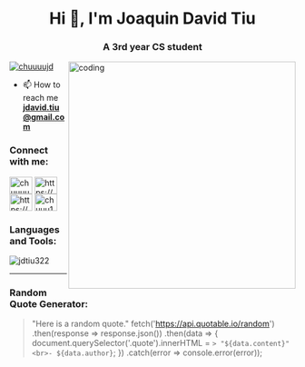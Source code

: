 <h1 align="center">Hi 👋, I'm Joaquin David Tiu</h1>
<h3 align="center">A 3rd year CS student</h3>

<img align="right" alt="coding" width="400" src="https://abstracta.us/wp-content/uploads/2018/10/doggy.gif">

<p align="left"> <a href="https://twitter.com/chuuuujd" target="blank"><img src="https://img.shields.io/twitter/follow/chuuuujd?logo=twitter&style=for-the-badge" alt="chuuuujd" /></a> </p>

- 📫 How to reach me **jdavid.tiu@gmail.com**

<h3 align="left">Connect with me:</h3>
<p align="left">
  <a href="https://twitter.com/chuuuujd" target="blank"><img align="center" src="https://raw.githubusercontent.com/rahuldkjain/github-profile-readme-generator/master/src/images/icons/Social/twitter.svg" alt="chuuuujd" height="30" width="40" /></a>
  <a href="https://fb.com/https://www.facebook.com/tiuuu.jd/" target="blank"><img align="center" src="https://raw.githubusercontent.com/rahuldkjain/github-profile-readme-generator/master/src/images/icons/Social/facebook.svg" alt="https://www.facebook.com/tiuuu.jd/" height="30" width="40" /></a>
  <a href="https://instagram.com/https://www.facebook.com/tiuuu.jd/" target="blank"><img align="center" src="https://raw.githubusercontent.com/rahuldkjain/github-profile-readme-generator/master/src/images/icons/Social/instagram.svg" alt="https://www.facebook.com/tiuuu.jd/" height="30" width="40" /></a>
  <a href="https://discord.gg/chuuu1" target="blank"><img align="center" src="https://raw.githubusercontent.com/rahuldkjain/github-profile-readme-generator/master/src/images/icons/Social/discord.svg" alt="chuuu1" height="30" width="40" /></a>
</p>

<h3 align="left">Languages and Tools:</h3>
<!-- Your languages and tools section -->

<p><img align="center" src="https://github-readme-stats.vercel.app/api/top-langs?username=jdtiu322&show_icons=true&locale=en&layout=compact" alt="jdtiu322" /></p>

---

### Random Quote Generator:
> "Here is a random quote."
fetch('https://api.quotable.io/random')
  .then(response => response.json())
  .then(data => {
    document.querySelector('.quote').innerHTML = `> "${data.content}"<br>- ${data.author}`;
  })
  .catch(error => console.error(error));
